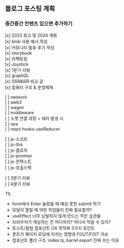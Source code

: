 ## 블로그 포스팅 계획

### 중간중간 컨텐츠 있으면 추가하기

[x] 2023 회고 및 2024 계획   
[x] blob 사용 예시 작성     
[x] 커뮤니티 발표 후기 작성     
[x] storybook     
[x] 리팩토링   
[x] Joystick    
[x] 1분기 리뷰    
[x] graphQL    
[x] SSR&ISR 비교 글     
[x] 컴퓨터 구조 & 운영체제   

[ ] network    
[ ] web3    
[ ] wagmi    
[ ] middleware    
[ ] 소켓 연결 과정 + 에러 발생 시     
[ ] spa     
[ ] react hooks-useReducer    

[ ] js-스코프    
[ ] js-this     
[ ] js-클로저    
[ ] js-promise    
[ ] js-컨텍스트    
[ ] js-호출스택    

[ ] 3분기 리뷰    
[ ] 4분기 리뷰


TIL
- form에서 Enter 눌렀을 때 예상 못한 submit 막기
- 모달이 열릴 때 어떤 작업들이 진짜 필요할까?
- useEffect 너무 남발하지 않게 만드는 작은 습관들
- 브라우저가 캐싱하는 건 어디까지? 어디서 막을 수 있지?
- 토스트/알림 컴포넌트 UX 최적화 3가지 포인트
- 폰트가 페이지 로딩에 미치는 영향과 FOUT/FOIT 이슈
- 컴포넌트 폴더 구조: index.ts, barrel export 진짜 쓰는 이유

